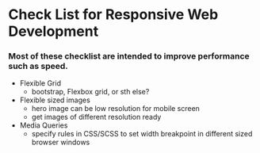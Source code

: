 # Check List for Responsive Web Development

### Most of these checklist are intended to improve performance such as speed. 

- Flexible Grid
  - bootstrap, Flexbox grid, or sth else? 
- Flexible sized images
  - hero image can be low resolution for mobile screen
  - get images of different resolution ready
- Media Queries 
  - specify rules in CSS/SCSS to set width breakpoint in different sized browser windows
